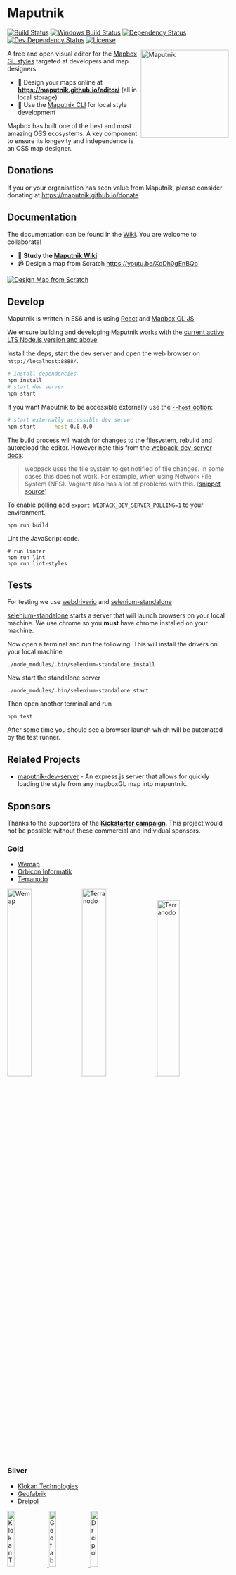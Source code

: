 # Maputnik

[![Build Status](https://circleci.com/gh/maputnik/editor/tree/master.svg?style=shield)][circleci]
[![Windows Build Status](https://ci.appveyor.com/api/projects/status/anelbgv6jdb3qnh9/branch/master?svg=true)][appveyor]
[![Dependency Status](https://david-dm.org/maputnik/editor.svg)][dm-prod]
[![Dev Dependency Status](https://david-dm.org/maputnik/editor/dev-status.svg)][dm-dev]
[![License](https://img.shields.io/badge/license-MIT-blue.svg)][license]

[circleci]:    https://circleci.com/gh/maputnik/editor/tree/master
[appveyor]:    https://ci.appveyor.com/project/lukasmartinelli/editor
[dm-prod]:     https://david-dm.org/maputnik/editor
[dm-dev]:      https://david-dm.org/maputnik/editor#info=devDependencies
[license]:     https://tldrlegal.com/license/mit-license

<img width="200" align="right" alt="Maputnik" src="https://github.com/maputnik/editor/blob/master/src/img/maputnik.png" />

A free and open visual editor for the [Mapbox GL styles](https://www.mapbox.com/mapbox-gl-style-spec/)
targeted at developers and map designers.

- :link: Design your maps online at **<https://maputnik.github.io/editor/>** (all in local storage)
- :link: Use the [Maputnik CLI](https://github.com/maputnik/editor/wiki/Maputnik-CLI) for local style development

Mapbox has built one of the best and most amazing OSS ecosystems. A key component to ensure its longevity and independence is an OSS map designer.


## Donations
If you or your organisation has seen value from Maputnik, please consider donating at <https://maputnik.github.io/donate>


## Documentation

The documentation can be found in the [Wiki](https://github.com/maputnik/editor/wiki). You are welcome to collaborate!

- :link: **Study the [Maputnik Wiki](https://github.com/maputnik/editor/wiki)**
- :video_camera: Design a map from Scratch https://youtu.be/XoDh0gEnBQo

[![Design Map from Scratch](https://j.gifs.com/g5XMgl.gif)](https://youtu.be/XoDh0gEnBQo)

## Develop

Maputnik is written in ES6 and is using [React](https://github.com/facebook/react) and [Mapbox GL JS](https://www.mapbox.com/mapbox-gl-js/api/).

We ensure building and developing Maputnik works with the [current active LTS Node.js version and above](https://github.com/nodejs/Release#release-schedule).

Install the deps, start the dev server and open the web browser on `http://localhost:8888/`.

```bash
# install dependencies
npm install
# start dev server
npm start
```

If you want Maputnik to be accessible externally use the [`--host` option](https://webpack.js.org/configuration/dev-server/#devserverhost):

```bash
# start externally accessible dev server
npm start -- --host 0.0.0.0 
```

The build process will watch for changes to the filesystem, rebuild and autoreload the editor. However note this from the [webpack-dev-server docs](https://webpack.js.org/configuration/dev-server/):

> webpack uses the file system to get notified of file changes. In some cases this does not work. For example, when using Network File System (NFS). Vagrant also has a lot of problems with this. ([snippet source](https://webpack.js.org/configuration/dev-server/#devserverwatchoptions-))

To enable polling add `export WEBPACK_DEV_SERVER_POLLING=1` to your environment.

```
npm run build
```

Lint the JavaScript code.

```
# run linter
npm run lint
npm run lint-styles
```


## Tests
For testing we use [webdriverio](http://webdriver.io) and [selenium-standalone](https://github.com/vvo/selenium-standalone)

[selenium-standalone](https://github.com/vvo/selenium-standalone) starts a server that will launch browsers on your local machine. We use chrome so you **must** have chrome installed on your machine.

Now open a terminal and run the following. This will install the drivers on your local machine

```
./node_modules/.bin/selenium-standalone install
```

Now start the standalone server

```
./node_modules/.bin/selenium-standalone start
```

Then open another terminal and run

```
npm test
```

After some time you should see a browser launch which will be automated by the test runner.


## Related Projects

- [maputnik-dev-server](https://github.com/nycplanning/labs-maputnik-dev-server) - An express.js server that allows for quickly loading the style from any mapboxGL map into mapuntnik. 

## Sponsors

Thanks to the supporters of the **[Kickstarter campaign](https://www.kickstarter.com/projects/174808720/maputnik-visual-map-editor-for-mapbox-gl)**. This project would not be possible without these commercial and individual sponsors.

### Gold

- [Wemap](https://getwemap.com/)
- [Orbicon Informatik](https://www.orbiconinformatik.dk/)
- [Terranodo](http://terranodo.io/)

<a href="https://getwemap.com/">
  <img width="33%" alt="Wemap" style="display:inline" src="https://github.com/maputnik/editor/blob/master/media/sponsors/wemap.jpg" />
</a>
<a href="http://terranodo.io/">
  <img width="33%" alt="Terranodo" style="display:inline" src="https://github.com/maputnik/editor/blob/master/media/sponsors/terranodo.png" />
</a>
<a href="https://www.orbiconinformatik.dk/">
  <img width="32%" alt="Terranodo" style="display:inline" src="https://github.com/maputnik/editor/blob/master/media/sponsors/orbicon_informatik.png" />
</a>

<br/>

### Silver

- [Klokan Technologies](https://www.klokantech.com/)
- [Geofabrik](http://www.geofabrik.de/)
- [Dreipol](https://www.dreipol.ch/)

<a href="https://www.klokantech.com/">
  <img width="18%" alt="Klokan Technologies" style="display:inline-block" src="https://github.com/maputnik/editor/blob/master/media/sponsors/klokantech.png" />
</a>
<a href="http://www.geofabrik.de/">
  <img width="18%" alt="Geofabrik" style="display:inline-block" src="https://github.com/maputnik/editor/blob/master/media/sponsors/geofabrik.png" />
</a>
<a href="https://www.dreipol.ch/">
  <img width="18%" alt="Dreipol" style="display:inline-block" src="https://github.com/maputnik/editor/blob/master/media/sponsors/dreipol.png" />
</a>

<br/>

### Individuals

**Influential Stakeholder**

Alan McConchie, Odi, Mats Norén, Uli [geOps](http://geops.ch/), Helge Fahrnberger ([Toursprung](http://www.toursprung.com/)), Kirusanth Poopalasingam

**Stakeholder**

Brian Flood, Vasile Coțovanu, Andreas Kalkbrenner, Christian Mäder, Gregor Wassmann, Lee Armstrong, Rafel, Jon Burgess, Lukas Lehmann, Joachim Ungar, Alois Ackermann, Zsolt Ero, Jordan Meek

**Supporter**

Sina Martinelli, Nicholas Doiron, Neil Cawse, Urs42, Benedikt Groß, Manuel Roth, Janko Mihelić, Moritz Stefaner, Sebastian Ahoi, Juerg Uhlmann, Tom Wider, Nadia Panchaud, Oliver Snowden, Stephan Heuel, Tobin Bradley, Adrian Herzog, Antti Lehto, Pascal Mages, Marc Gehling, Imre Samu, Lauri K., Visahavel Parthasarathy, Christophe Waterlot-Buisine, Max Galka, ubahnverleih, Wouter van Dam, Jakob Lobensteiner, Samuel Kurath, Brian Bancroft

## License

Maputnik is [licensed under MIT](LICENSE) and is Copyright (c) Lukas Martinelli and contributors.

**Disclaimer** This project is not affiliated with Mapbox or Mapbox Studio. It is an independent style editor for the
open source technology in the Mapbox GL ecosystem.
As contributor please take extra care of not violating any Mapbox trademarks. Do not get inspired by Mapbox Studio and make your own decisions for a good style editor.

